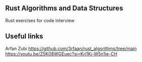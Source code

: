 ## Rust Algorithms and Data Structures
Rust exercises for code interview 

## Useful links
Arfan Zubi
https://github.com/3rfaan/rust_algorithms/tree/main
https://youtu.be/Z5K08WGEuec?si=Krj1Ki-W5n1je-CH
